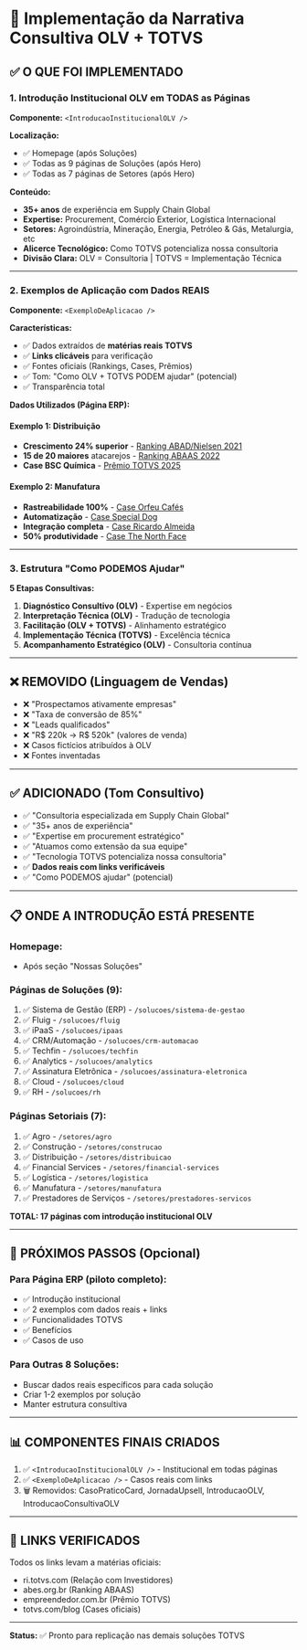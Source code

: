 # 🎯 Implementação da Narrativa Consultiva OLV + TOTVS

## ✅ O QUE FOI IMPLEMENTADO

### **1. Introdução Institucional OLV em TODAS as Páginas**

**Componente:** `<IntroducaoInstitucionalOLV />`

**Localização:**
- ✅ Homepage (após Soluções)
- ✅ Todas as 9 páginas de Soluções (após Hero)
- ✅ Todas as 7 páginas de Setores (após Hero)

**Conteúdo:**
- **35+ anos** de experiência em Supply Chain Global
- **Expertise:** Procurement, Comércio Exterior, Logística Internacional
- **Setores:** Agroindústria, Mineração, Energia, Petróleo & Gás, Metalurgia, etc
- **Alicerce Tecnológico:** Como TOTVS potencializa nossa consultoria
- **Divisão Clara:** OLV = Consultoria | TOTVS = Implementação Técnica

---

### **2. Exemplos de Aplicação com Dados REAIS**

**Componente:** `<ExemploDeAplicacao />`

**Características:**
- ✅ Dados extraídos de **matérias reais TOTVS**
- ✅ **Links clicáveis** para verificação
- ✅ Fontes oficiais (Rankings, Cases, Prêmios)
- ✅ Tom: "Como OLV + TOTVS PODEM ajudar" (potencial)
- ✅ Transparência total

**Dados Utilizados (Página ERP):**

#### **Exemplo 1: Distribuição**
- **Crescimento 24% superior** - [Ranking ABAD/Nielsen 2021](https://ri.totvs.com/clientes-totvs-apresentam-crescimento-medio-24-acima-de-seus-pares-segundo-analise-do-ranking-abad/)
- **15 de 20 maiores** atacarejos - [Ranking ABAAS 2022](https://abes.org.br/ranking-abaas-75-dos-maiores-atacarejos-do-brasil-sao-clientes-totvs/)
- **Case BSC Química** - [Prêmio TOTVS 2025](https://empreendedor.com.br/tecnologia/as-12-empresas-vencedoras-do-premio-totvs-brasil-que-faz/)

#### **Exemplo 2: Manufatura**
- **Rastreabilidade 100%** - [Case Orfeu Cafés](https://www.totvs.com/blog/gestao-industrial/manufatura-4-0/)
- **Automatização** - [Case Special Dog](https://empreendedor.com.br/tecnologia/as-12-empresas-vencedoras-do-premio-totvs-brasil-que-faz/)
- **Integração completa** - [Case Ricardo Almeida](https://www.totvs.com/blog/gestao-varejista/case-de-sucesso-ricardo-almeida/)
- **50% produtividade** - [Case The North Face](https://www.totvs.com/blog/gestao-varejista/omnichannel-exemplos/)

---

### **3. Estrutura "Como PODEMOS Ajudar"**

**5 Etapas Consultivas:**
1. **Diagnóstico Consultivo (OLV)** - Expertise em negócios
2. **Interpretação Técnica (OLV)** - Tradução de tecnologia
3. **Facilitação (OLV + TOTVS)** - Alinhamento estratégico
4. **Implementação Técnica (TOTVS)** - Excelência técnica
5. **Acompanhamento Estratégico (OLV)** - Consultoria contínua

---

## ❌ REMOVIDO (Linguagem de Vendas)

- ❌ "Prospectamos ativamente empresas"
- ❌ "Taxa de conversão de 85%"
- ❌ "Leads qualificados"
- ❌ "R$ 220k → R$ 520k" (valores de venda)
- ❌ Casos fictícios atribuídos à OLV
- ❌ Fontes inventadas

---

## ✅ ADICIONADO (Tom Consultivo)

- ✅ "Consultoria especializada em Supply Chain Global"
- ✅ "35+ anos de experiência"
- ✅ "Expertise em procurement estratégico"
- ✅ "Atuamos como extensão da sua equipe"
- ✅ "Tecnologia TOTVS potencializa nossa consultoria"
- ✅ **Dados reais com links verificáveis**
- ✅ "Como PODEMOS ajudar" (potencial)

---

## 📋 ONDE A INTRODUÇÃO ESTÁ PRESENTE

### **Homepage:**
- Após seção "Nossas Soluções"

### **Páginas de Soluções (9):**
1. ✅ Sistema de Gestão (ERP) - `/solucoes/sistema-de-gestao`
2. ✅ Fluig - `/solucoes/fluig`
3. ✅ iPaaS - `/solucoes/ipaas`
4. ✅ CRM/Automação - `/solucoes/crm-automacao`
5. ✅ Techfin - `/solucoes/techfin`
6. ✅ Analytics - `/solucoes/analytics`
7. ✅ Assinatura Eletrônica - `/solucoes/assinatura-eletronica`
8. ✅ Cloud - `/solucoes/cloud`
9. ✅ RH - `/solucoes/rh`

### **Páginas Setoriais (7):**
1. ✅ Agro - `/setores/agro`
2. ✅ Construção - `/setores/construcao`
3. ✅ Distribuição - `/setores/distribuicao`
4. ✅ Financial Services - `/setores/financial-services`
5. ✅ Logística - `/setores/logistica`
6. ✅ Manufatura - `/setores/manufatura`
7. ✅ Prestadores de Serviços - `/setores/prestadores-servicos`

**TOTAL: 17 páginas com introdução institucional OLV**

---

## 🎯 PRÓXIMOS PASSOS (Opcional)

### **Para Página ERP (piloto completo):**
- ✅ Introdução institucional
- ✅ 2 exemplos com dados reais + links
- ✅ Funcionalidades TOTVS
- ✅ Benefícios
- ✅ Casos de uso

### **Para Outras 8 Soluções:**
- Buscar dados reais específicos para cada solução
- Criar 1-2 exemplos por solução
- Manter estrutura consultiva

---

## 📊 COMPONENTES FINAIS CRIADOS

1. ✅ `<IntroducaoInstitucionalOLV />` - Institucional em todas páginas
2. ✅ `<ExemploDeAplicacao />` - Casos reais com links
3. 🗑️ Removidos: CasoPraticoCard, JornadaUpsell, IntroducaoOLV, IntroducaoConsultivaOLV

---

## 🔗 LINKS VERIFICADOS

Todos os links levam a matérias oficiais:
- ri.totvs.com (Relação com Investidores)
- abes.org.br (Ranking ABAAS)
- empreendedor.com.br (Prêmio TOTVS)
- totvs.com/blog (Cases oficiais)

---

**Status:** ✅ Pronto para replicação nas demais soluções TOTVS

